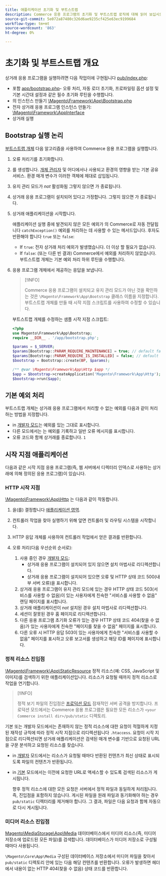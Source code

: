 ```yaml
---
title: 애플리케이션 초기화 및 부트스트랩
description: Commerce 응용 프로그램의 초기화 및 부트스트랩 로직에 대해 읽어 보십시오.
source-git-commit: 5e072a87480c326d6ae9235cf425e63ec9199684
workflow-type: tm+mt
source-wordcount: '863'
ht-degree: 0%

---
```



# 초기화 및 부트스트랩 개요

상거래 응용 프로그램을 실행하려면 다음 작업이에 구현됩니다 [pub/index.php][index]:

- 포함 [app/bootstrap.php][bootinitial]- 오류 처리, 자동 로더 초기화, 프로파일링 옵션 설정 및 기본 시간대 설정과 같은 필수 초기화 루틴을 수행합니다.
- 의 인스턴스 만들기 [\Magento\Framework\App\Bootstrap.php][bootstrap] <!-- It requires initialization parameters to be specified in constructor. Normally, the $_SERVER super-global variable is supposed to be passed there. -->
- 전자 상거래 응용 프로그램 인스턴스 만들기: [\Magento\Framework\AppInterface][app-face]
- 상거래 실행

## Bootstrap 실행 논리

[부트스트랩 개체][bootinitial] 다음 알고리즘을 사용하여 Commerce 응용 프로그램을 실행합니다.

1. 오류 처리기를 초기화합니다.
1. 를 생성합니다. [개체 관리자][object] 및 어디에서나 사용되고 환경의 영향을 받는 기본 공유 서비스. 환경 매개 변수가 이러한 객체에 제대로 삽입됩니다.
1. 유지 관리 모드가 _not_ 활성화됨 그렇지 않으면 가 종료됩니다.
1. 상거래 응용 프로그램이 설치되어 있다고 가정합니다. 그렇지 않으면 가 종료됩니다.
1. 상거래 애플리케이션을 시작합니다.

   애플리케이션 실행 중에 발견되지 않은 모든 예외가 의 Commerce로 자동 전달됩니다 `catchException()` 예외를 처리하는 데 사용할 수 있는 메서드입니다. 후자도 반환해야 합니다 `true` 또는 `false`:

   - If `true`: 전자 상거래 처리 예외가 발생했습니다. 더 이상 할 필요가 없습니다.
   - If `false`: (또는 다른 빈 결과) Commerce에서 예외를 처리하지 않았습니다. 부트스트랩 개체는 기본 예외 처리 하위 루틴을 수행합니다.

1. 응용 프로그램 개체에서 제공하는 응답을 보냅니다.

   >[!INFO]
   >
   >Commerce 응용 프로그램이 설치되고 유지 관리 모드가 아닌 것을 확인하는 것은 `\Magento\Framework\App\Bootstrap` 클래스 이름을 지정합니다. 부트스트랩 개체를 만들 때 시작 지점 스크립트를 사용하여 수정할 수 있습니다.

   부트스트랩 개체를 수정하는 샘플 시작 지점 스크립트:

   ```php
   <?php
   use Magento\Framework\App\Bootstrap;
   require __DIR__ . '/app/bootstrap.php';
   
   $params = $_SERVER;
   $params[Bootstrap::PARAM_REQUIRE_MAINTENANCE] = true; // default false
   $params[Bootstrap::PARAM_REQUIRE_IS_INSTALLED] = false; // default true
   $bootstrap = Bootstrap::create(BP, $params);
   
   /** @var \Magento\Framework\App\Http $app */
   $app = $bootstrap->createApplication('Magento\Framework\App\Http');
   $bootstrap->run($app);
   ```

## 기본 예외 처리

부트스트랩 개체는 상거래 응용 프로그램에서 처리할 수 없는 예외를 다음과 같이 처리하는 방법을 지정합니다.

- in [개발자 모드](../bootstrap/application-modes.md#developer-mode)는 예외를 있는 그대로 표시합니다.
- 다른 모드에서는 는 예외를 기록하고 일반 오류 메시지를 표시합니다.
- 오류 코드와 함께 상거래를 종료합니다. `1`

## 시작 지점 애플리케이션

다음과 같은 시작 지점 응용 프로그램(즉, 웹 서버에서 디렉터리 인덱스로 사용하는 상거래에 의해 정의된 응용 프로그램)이 있습니다.

### HTTP 시작 지점

[\Magento\Framework\App\Http][http] 는 다음과 같이 작동합니다.

1. 을(를) 결정합니다 [애플리케이션 영역](https://developer.adobe.com/commerce/php/architecture/modules/areas/).
1. 컨트롤러 작업을 찾아 실행하기 위해 앞면 컨트롤러 및 라우팅 시스템을 시작합니다.
1. HTTP 응답 개체를 사용하여 컨트롤러 작업에서 얻은 결과를 반환합니다.
1. 오류 처리(다음 우선순위 순서로):

   1. 사용 중인 경우 [개발자 모드](../bootstrap/application-modes.md#developer-mode):
      - 상거래 응용 프로그램이 설치되어 있지 않으면 설치 마법사로 리디렉션합니다.
      - 상거래 응용 프로그램이 설치되어 있으면 오류 및 HTTP 상태 코드 500(내부 서버 오류)을 표시합니다.
   1. 상거래 응용 프로그램이 유지 관리 모드에 있는 경우 HTTP 상태 코드 503(서비스를 사용할 수 없음)이 있는 사용자에게 친숙한 &quot;서비스를 사용할 수 없음&quot; 랜딩 페이지를 표시합니다.
   1. 상거래 애플리케이션이 _not_ 설치된 경우 설치 마법사로 리디렉션합니다.
   1. 세션이 잘못된 경우 홈 페이지로 리디렉션합니다.
   1. 다른 응용 프로그램 초기화 오류가 있는 경우 HTTP 상태 코드 404(찾을 수 없음)가 있는 사용자에게 친숙한 &quot;페이지를 찾을 수 없음&quot; 페이지를 표시합니다.
   1. 다른 오류 시 HTTP 응답 503이 있는 사용자에게 친숙한 &quot;서비스를 사용할 수 없음&quot; 페이지를 표시하고 오류 보고서를 생성하고 해당 ID를 페이지에 표시합니다.

### 정적 리소스 진입점

[\Magento\Framework\App\StaticResource][static-resource] 정적 리소스(예: CSS, JavaScript 및 이미지)를 검색하기 위한 애플리케이션입니다. 리소스가 요청될 때까지 정적 리소스로 작업을 연기합니다.

>[!INFO]
>
>정적 보기 파일의 진입점은 [프로덕션 모드](application-modes.md#production-mode) 잠재적인 서버 공격을 방지합니다. 프로덕션 모드에서는 Commerce 응용 프로그램은 필요한 모든 리소스가 `<your Commerce install dir>/pub/static` 디렉토리.

기본 또는 개발자 모드에서는 존재하지 않는 정적 리소스에 대한 요청이 적절하게 지정된 재작성 규칙에 따라 정적 시작 지점으로 리디렉션됩니다 `.htaccess`.
요청이 시작 지점으로 리디렉션되면 상거래 애플리케이션은 검색된 매개 변수를 기반으로 요청된 URL을 구문 분석하고 요청된 리소스를 찾습니다.

- in [개발자](application-modes.md#developer-mode) 모드에서는 리소스가 요청될 때마다 반환된 컨텐츠가 최신 상태로 표시되도록 파일의 컨텐츠가 반환됩니다.
- in [기본](application-modes.md#default-mode) 모드에서는 이전에 요청한 URL로 액세스할 수 있도록 검색된 리소스가 게시됩니다.

   향후 정적 리소스에 대한 모든 요청은 서버에서 정적 파일과 동일하게 처리됩니다. 즉, 진입점을 포함하지 않습니다. 게시된 파일을 원래 파일과 동기화해야 하는 경우 `pub/static` 디렉터리를 제거해야 합니다. 그 결과, 파일은 다음 요청과 함께 자동으로 다시 게시됩니다.

### 미디어 리소스 진입점

[Magento\MediaStorage\App\Media][media] 데이터베이스에서 미디어 리소스(즉, 미디어 저장소에 업로드된 모든 파일)를 검색합니다. 데이터베이스가 미디어 저장소로 구성될 때마다 사용됩니다.

`\Magento\Core\App\Media` 구성된 데이터베이스 저장소에서 미디어 파일을 찾아서 `pub/static` 디렉토리 안에 있는 다음 해당 컨텐츠를 반환합니다. 오류가 발생하면 헤더에서 내용이 없는 HTTP 404(찾을 수 없음) 상태 코드를 반환합니다.

<!-- Link Definitions -->

[app-face]: https://github.com/magento/magento2/tree/2.4/lib/internal/Magento/Framework/AppInterface.php
[bootinitial]: https://github.com/magento/magento2/tree/2.4/app/bootstrap.php
[bootstrap]: https://github.com/magento/magento2/tree/2.4/lib/internal/Magento/Framework/App/Bootstrap.php
[http]: https://github.com/magento/magento2/tree/2.4/lib/internal/Magento/Framework/App/Http
[index]: https://github.com/magento/magento2/tree/2.4/pub/index.php
[media]: https://github.com/magento/magento2/tree/2.4/app/code/Magento/MediaStorage/App/Media.php
[object]: https://github.com/magento/magento2/tree/2.4/lib/internal/Magento/Framework/ObjectManager
[static-resource]: https://github.com/magento/magento2/tree/2.4/lib/internal/Magento/Framework/App/StaticResource.php

